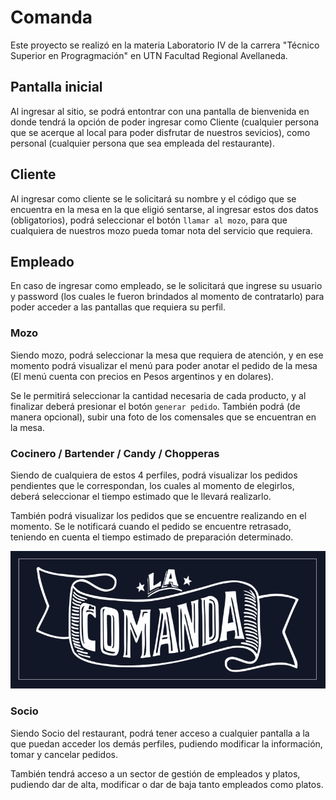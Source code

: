 # Comanda

Este proyecto se realizó en la materia Laboratorio IV de la carrera "Técnico Superior en Progragmación" en  UTN Facultad Regional Avellaneda. 

## Pantalla inicial

Al ingresar al sitio, se podrá entontrar con una pantalla de bienvenida en donde tendrá la opción de poder ingresar como Cliente (cualquier persona que se acerque al local para poder disfrutar de nuestros sevicios), como personal (cualquier persona que sea empleada del restaurante).

## Cliente

Al ingresar como cliente se le solicitará su nombre y el código que se encuentra en la mesa en la que eligió sentarse, al ingresar estos dos datos (obligatorios), podrá seleccionar el botón `llamar al mozo`, para que cualquiera de nuestros mozo pueda tomar nota del servicio que requiera.

## Empleado

En caso de ingresar como empleado, se le solicitará que ingrese su usuario y password (los cuales le fueron brindados al momento de contratarlo) para poder acceder a las pantallas que requiera su perfil.

### Mozo

Siendo mozo, podrá seleccionar la mesa que requiera de atención, y en ese momento podrá visualizar el menú para poder anotar el pedido de la mesa (El menú cuenta con precios en Pesos argentinos y en dolares).

Se le permitirá seleccionar la cantidad necesaria de cada producto, y al finalizar deberá presionar el botón `generar pedido`. También podrá (de manera opcional), subir una foto de los comensales que se encuentran en la mesa.

### Cocinero / Bartender / Candy / Chopperas

Siendo de cualquiera de estos 4 perfiles, podrá visualizar los pedidos pendientes que le correspondan, los cuales al momento de elegirlos, deberá seleccionar el tiempo estimado que le llevará realizarlo.

También podrá visualizar los pedidos que se encuentre realizando en el momento. Se le notificará cuando el pedido se encuentre retrasado, teniendo en cuenta el tiempo estimado de preparación determinado.

![cocinero](/comanda/src/assets/imagenes/la_comanda.png)

### Socio
Siendo Socio del restaurant, podrá tener acceso a cualquier pantalla a la que puedan acceder los demás perfiles, pudiendo modificar la información, tomar y cancelar pedidos.

También tendrá acceso a un sector de gestión de empleados y platos, pudiendo dar de alta, modificar o dar de baja tanto empleados como platos.
